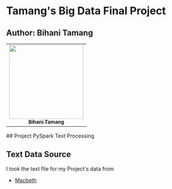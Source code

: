 # Tamang's Big Data Final Project

## Author: Bihani Tamang
<table>
  <tr>
   <td align="center"><a href="https://github.com/blonbihani"><img src="https://avatars.githubusercontent.com/blonbihani" width="200px;" alt=""/><br /><sub><b>Bihani Tamang</b></sub></a><br /><a href="https://github.com/blonbihani" title="Code"></a></td>
  </tr>
  </table>
## Project
PySpark Text Processing

## Text Data Source
I took the text file for my Project's data from 

- [Macbeth](https://github.com/cs109/2015/blob/master/Lectures/Lecture15b/sparklect/shakes/macbeth.txt)
